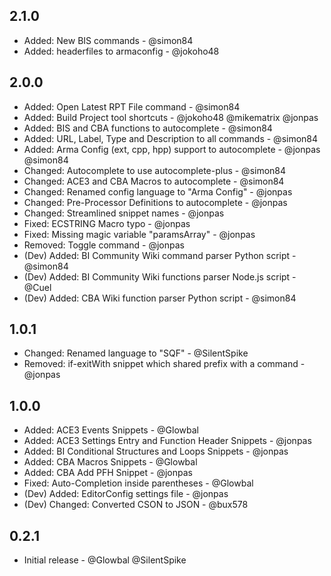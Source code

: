 ## 2.1.0
- Added: New BIS commands - @simon84
- Added: headerfiles to armaconfig - @jokoho48

## 2.0.0
- Added: Open Latest RPT File command - @simon84
- Added: Build Project tool shortcuts - @jokoho48 @mikematrix @jonpas
- Added: BIS and CBA functions to autocomplete - @simon84
- Added: URL, Label, Type and Description to all commands - @simon84
- Added: Arma Config (ext, cpp, hpp) support to autocomplete - @jonpas @simon84
- Changed: Autocomplete to use autocomplete-plus - @simon84
- Changed: ACE3 and CBA Macros to autocomplete - @simon84
- Changed: Renamed config language to "Arma Config" - @jonpas
- Changed: Pre-Processor Definitions to autocomplete - @jonpas
- Changed: Streamlined snippet names - @jonpas
- Fixed: ECSTRING Macro typo - @jonpas
- Fixed: Missing magic variable "paramsArray" - @jonpas
- Removed: Toggle command - @jonpas
- (Dev) Added: BI Community Wiki command parser Python script - @simon84
- (Dev) Added: BI Community Wiki functions parser Node.js script - @Cuel
- (Dev) Added: CBA Wiki function parser Python script - @simon84

## 1.0.1
- Changed: Renamed language to "SQF" - @SilentSpike
- Removed: if-exitWith snippet which shared prefix with a command - @jonpas

## 1.0.0
- Added: ACE3 Events Snippets - @Glowbal
- Added: ACE3 Settings Entry and Function Header Snippets - @jonpas
- Added: BI Conditional Structures and Loops Snippets - @jonpas
- Added: CBA Macros Snippets - @Glowbal
- Added: CBA Add PFH Snippet - @jonpas
- Fixed: Auto-Completion inside parentheses - @Glowbal
- (Dev) Added: EditorConfig settings file - @jonpas
- (Dev) Changed: Converted CSON to JSON - @bux578

## 0.2.1
- Initial release - @Glowbal @SilentSpike
